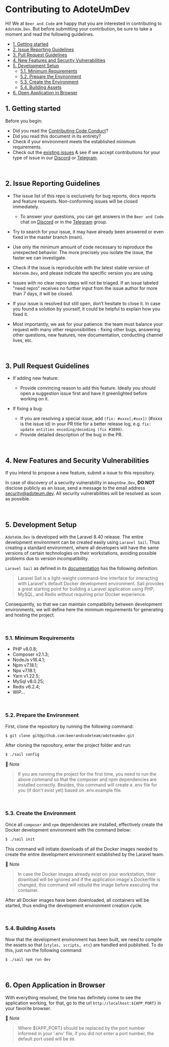 # Contributing to AdoteUmDev
Hi! We at `Beer and Code` are happy that you are interested in contributing to `AdoteUm.Dev`. But before submitting your contribution, be sure to take a moment and read the following guidelines.

  - [1. Getting started](#1-getting-started)
  - [2. Issue Reporting Guidelines](#2-issue-reporting-guidelines)
  - [3. Pull Request Guidelines](#3-pull-request-guidelines)
  - [4. New Features and Security Vulnerabilities](#4-new-features-and-security-vulnerabilities)
  - [5. Development Setup](#5-development-setup)
    - [5.1. Minimum Requirements](#51-minimum-requirements)
    - [5.2. Prepare the Environment](#52-prepare-the-environment)
    - [5.3. Create the Environment](#53-create-the-environment)
    - [5.4. Building Assets](#54-building-assets)
  - [6. Open Application in Browser](#6-open-application-in-browser)

## 1. Getting started

Before you begin:
- Did you read the [Contributing Code Conduct](./CODE_OF_CONDUCT.md)?
- Did you read this document in its entirety?
- Check if your environment meets the established minimum requirements.
- Check out the [existing issues](https://github.com/beerandcodeteam/adoteumdev/issues) & see if we accept contributions for your type of issue in our [Discord](https://discord.com/invite/mhyKFgv) or [Telegram](https://t.me/joinchat/HU7jWfEDn9xzgcND).

<br />

## 2. Issue Reporting Guidelines

- The issue list of this repo is exclusively for bug reports, docs reports and feature requests. Non-conforming issues will be closed immediately.

  - To answer your questions, you can get answers in the `Beer and Code` chat on [Discord](https://discord.com/invite/mhyKFgv) or in the [Telegram](https://t.me/joinchat/HU7jWfEDn9xzgcND) group.

- Try to search for your issue, it may have already been answered or even fixed in the master branch (main).
  
- Use only the minimum amount of code necessary to reproduce the unexpected behavior. The more precisely you isolate the issue, the faster we can investigate.

- Check if the issue is reproducible with the latest stable version of `AdoteUm.Dev`, and please indicate the specific version you are using.
  
- Issues with no clear repro steps will not be triaged. If an issue labeled "need repro" receives no further input from the issue author for more than 7 days, it will be closed.
  
- If your issue is resolved but still open, don’t hesitate to close it. In case you found a solution by yourself, it could be helpful to explain how you fixed it.

- Most importantly, we ask for your patience: the team must balance your request with many other responsibilities - fixing other bugs, answering other questions, new features, new documentation, conducting channel lives, etc.

<br />

## 3. Pull Request Guidelines
- If adding new feature:
  - Provide convincing reason to add this feature. Ideally you should open a suggestion issue first and have it greenlighted before working on it.

- If fixing a bug:
  - If you are resolving a special issue, add `(fix: #xxxx[,#xxx])` (#xxxx is the issue id) in your PR title for a better release log, e.g. `fix: update entities encoding/decoding (fix #3899)`.
  - Provide detailed description of the bug in the PR.

<br />

## 4. New Features and Security Vulnerabilities

If you intend to propose a new feature, submit a issue to this repository.

In case of discovery of a security vulnerability in `AdoptOne.Dev`, **DO NOT** disclose publicly as an Issue, send a message to the email address [security@adoteum.dev](mailto://security@adoteum.dev). All security vulnerabilities will be resolved as soon as possible.

<br />

## 5. Development Setup
`AdoteUm.Dev` is developed with the Laravel 8.40 release. The entire development environment can be created easily using `Laravel Sail`. Thus creating a standard environment, where all developers will have the same versions of certain technologies on their workstations, avoiding possible problems due to version incompatibility.

`Laravel Sail` as defined in its [documentation](https://laravel.com/docs/8.x/sail) has the following definition:

> Laravel Sail is a light-weight command-line interface for interacting with Laravel's default Docker development environment. Sail provides a great starting point for building a Laravel application using PHP, MySQL, and Redis without requiring prior Docker experience.

Consequently, so that we can maintain compatibility between development environments, we will define here the minimum requirements for generating and hosting the project.

<br />

### 5.1. Minimum Requirements
- PHP v8.0.8;
- Composer v2.1.3;
- NodeJs v16.4.1; 
- Npm v7.18.1;
- Npx v7.18.1;
- Yarn v1.22.5;
- MySql v8.0.25;
- Redis v6.2.4;
- WIP...

<br />

### 5.2. Prepare the Environment
First, clone the repository by running the following command:

```bash
$ git clone git@github.com:beerandcodeteam/adoteumdev.git
```

After cloning the repository, enter the project folder and run:

```bash
$ ./sail config
```

📝 Note
> If you are running the project for the first time, you need to run the above command so that the composer and npm dependencies are installed correctly. Besides, this command will create a .env file for you (if don't exist yet) based on .env.example file.

<br />

### 5.3. Create the Environment
Once all `composer` and `npm` dependencies are installed, effectively create the Docker development environment with the command below:

```bash
$ ./sail init
```

This command will initiate downloads of all the Docker images needed to create the entire development environment established by the Laravel team.

📝 Note
> In case the Docker images already exist on your workstation, their download will be ignored and if the application image's Dockerfile is changed, this command will rebuild the image before executing the container.

After all Docker images have been downloaded, all containers will be started, thus ending the development environment creation cycle.

<br />

### 5.4. Building Assets
Now that the development environment has been built, we need to compile the assets so that (`styles, scripts, etc`)  are handled and published. To do this, just run the following command:

```bash
$ ./sail npm run dev
```

<br />

## 6. Open Application in Browser
With everything resolved, the time has definitely come to see the application working, for that, go to the url `http://localhost:${APP_PORT}` in your favorite browser.

📝 Note
> Where ${APP_PORT} should be replaced by the port number informed in your '.env' file, if you did not enter a port number, the default port used will be `80`.
